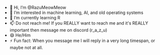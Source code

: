 - 👋 Hi, I’m @RazuMeowMeow
- 👀 I’m interested in machine learning, AI, and old operating systems
- 🌱 I’m currently learning R
- 📫 Do not reach me! If you REALLY want to reach me and it's REALLY important then message me on discord (r_a_z_u)
- 😄 He/Him
- ⚡ Fun fact: When you message me I will reply in a very long timespan, or maybe not at all.


